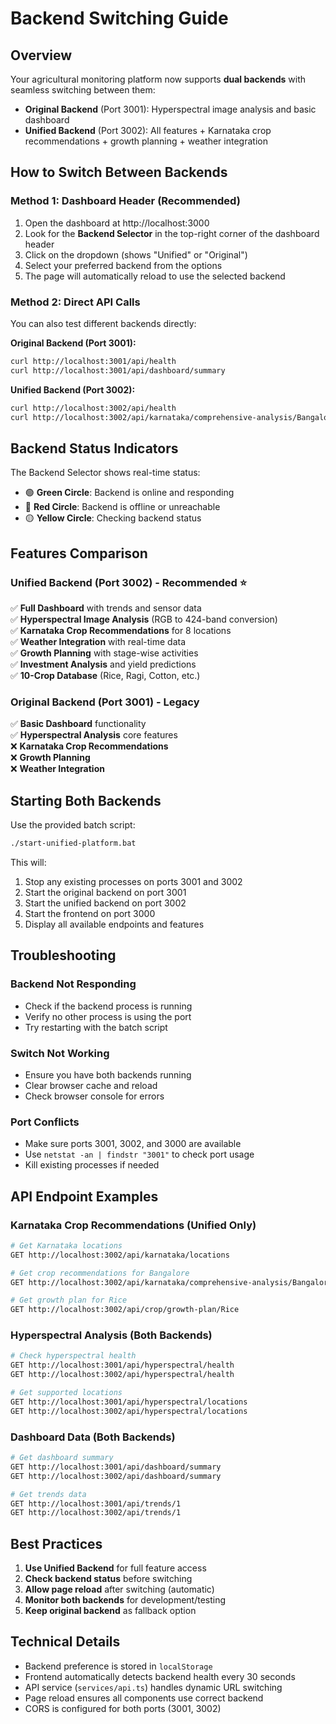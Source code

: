 # Backend Switching Guide

## Overview
Your agricultural monitoring platform now supports **dual backends** with seamless switching between them:

- **Original Backend** (Port 3001): Hyperspectral image analysis and basic dashboard
- **Unified Backend** (Port 3002): All features + Karnataka crop recommendations + growth planning + weather integration

## How to Switch Between Backends

### Method 1: Dashboard Header (Recommended)
1. Open the dashboard at http://localhost:3000
2. Look for the **Backend Selector** in the top-right corner of the dashboard header
3. Click on the dropdown (shows "Unified" or "Original")
4. Select your preferred backend from the options
5. The page will automatically reload to use the selected backend

### Method 2: Direct API Calls
You can also test different backends directly:

**Original Backend (Port 3001):**
```bash
curl http://localhost:3001/api/health
curl http://localhost:3001/api/dashboard/summary
```

**Unified Backend (Port 3002):**
```bash
curl http://localhost:3002/api/health  
curl http://localhost:3002/api/karnataka/comprehensive-analysis/Bangalore
```

## Backend Status Indicators

The Backend Selector shows real-time status:
- 🟢 **Green Circle**: Backend is online and responding
- 🔴 **Red Circle**: Backend is offline or unreachable  
- 🟡 **Yellow Circle**: Checking backend status

## Features Comparison

### Unified Backend (Port 3002) - Recommended ⭐
✅ **Full Dashboard** with trends and sensor data  
✅ **Hyperspectral Image Analysis** (RGB to 424-band conversion)  
✅ **Karnataka Crop Recommendations** for 8 locations  
✅ **Weather Integration** with real-time data  
✅ **Growth Planning** with stage-wise activities  
✅ **Investment Analysis** and yield predictions  
✅ **10-Crop Database** (Rice, Ragi, Cotton, etc.)  

### Original Backend (Port 3001) - Legacy
✅ **Basic Dashboard** functionality  
✅ **Hyperspectral Analysis** core features  
❌ **Karnataka Crop Recommendations**  
❌ **Growth Planning**  
❌ **Weather Integration**  

## Starting Both Backends

Use the provided batch script:
```bash
./start-unified-platform.bat
```

This will:
1. Stop any existing processes on ports 3001 and 3002
2. Start the original backend on port 3001
3. Start the unified backend on port 3002  
4. Start the frontend on port 3000
5. Display all available endpoints and features

## Troubleshooting

### Backend Not Responding
- Check if the backend process is running
- Verify no other process is using the port
- Try restarting with the batch script

### Switch Not Working
- Ensure you have both backends running
- Clear browser cache and reload
- Check browser console for errors

### Port Conflicts  
- Make sure ports 3001, 3002, and 3000 are available
- Use `netstat -an | findstr "3001"` to check port usage
- Kill existing processes if needed

## API Endpoint Examples

### Karnataka Crop Recommendations (Unified Only)
```bash
# Get Karnataka locations
GET http://localhost:3002/api/karnataka/locations

# Get crop recommendations for Bangalore
GET http://localhost:3002/api/karnataka/comprehensive-analysis/Bangalore

# Get growth plan for Rice
GET http://localhost:3002/api/crop/growth-plan/Rice
```

### Hyperspectral Analysis (Both Backends)
```bash
# Check hyperspectral health
GET http://localhost:3001/api/hyperspectral/health
GET http://localhost:3002/api/hyperspectral/health

# Get supported locations
GET http://localhost:3001/api/hyperspectral/locations  
GET http://localhost:3002/api/hyperspectral/locations
```

### Dashboard Data (Both Backends)
```bash  
# Get dashboard summary
GET http://localhost:3001/api/dashboard/summary
GET http://localhost:3002/api/dashboard/summary

# Get trends data
GET http://localhost:3001/api/trends/1
GET http://localhost:3002/api/trends/1
```

## Best Practices

1. **Use Unified Backend** for full feature access
2. **Check backend status** before switching
3. **Allow page reload** after switching (automatic)
4. **Monitor both backends** for development/testing
5. **Keep original backend** as fallback option

## Technical Details

- Backend preference is stored in `localStorage`
- Frontend automatically detects backend health every 30 seconds
- API service (`services/api.ts`) handles dynamic URL switching
- Page reload ensures all components use correct backend
- CORS is configured for both ports (3001, 3002)
